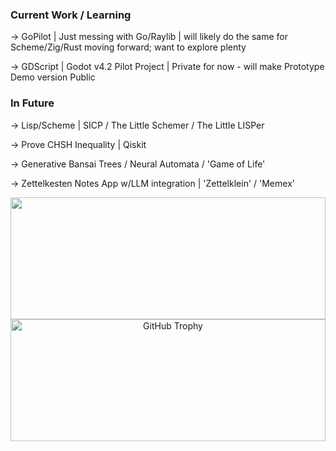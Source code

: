 ### Current Work / Learning ###

-> GoPilot | Just messing with Go/Raylib | will likely do the same for Scheme/Zig/Rust moving forward; want to explore plenty

-> GDScript | Godot v4.2 Pilot Project | Private for now - will make Prototype Demo version Public

### In Future ###
-> Lisp/Scheme | SICP / The Little Schemer / The Little LISPer

-> Prove CHSH Inequality | Qiskit

-> Generative Bansai Trees / Neural Automata / 'Game of Life'

-> Zettelkesten Notes App w/LLM integration | 'Zettelklein' / 'Memex'

<div align="center">  
  <img width="100%" height="195px" src="https://github-readme-stats.vercel.app/api/top-langs/?username=Mawjad&layout=compact&hide_border=true&title_color=00bfbf&text_color=00bfbf&bg_color=0d1117" />
</div>

<div align="center">
  <img width="100%" height="195px" src="https://github-profile-trophy.vercel.app/?username=Mawjad&layout=compact&hide_border=true&title_color=00bfbf&text_color=00bfbf&bg_color=0d1117" alt="GitHub Trophy" />
</div>
